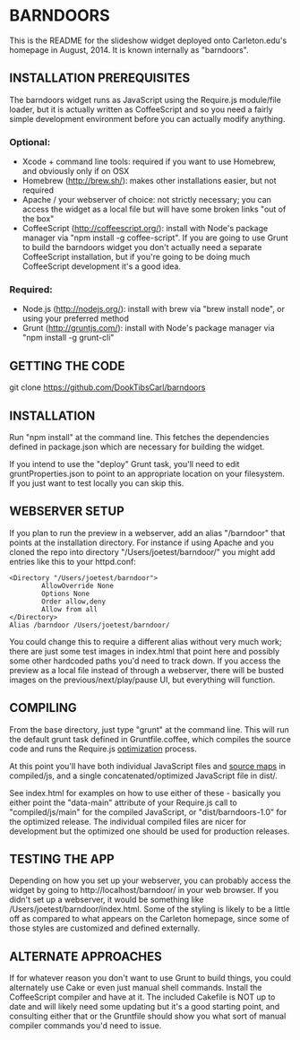# BARNDOORS
This is the README for the slideshow widget deployed onto Carleton.edu's homepage in August, 2014. It is known internally as "barndoors".

## INSTALLATION PREREQUISITES
The barndoors widget runs as JavaScript using the Require.js module/file loader, but it is actually written as CoffeeScript and so you need a fairly simple development environment before you can actually modify anything.

### Optional:
* Xcode + command line tools: required if you want to use Homebrew, and obviously only if on OSX
* Homebrew (http://brew.sh/): makes other installations easier, but not required
* Apache / your webserver of choice: not strictly necessary; you can access the widget as a local file but will have some broken links "out of the box"
* CoffeeScript (http://coffeescript.org/): install with Node's package manager via "npm install -g coffee-script". If you are going to use Grunt to build the barndoors widget you don't actually need a separate CoffeeScript installation, but if you're going to be doing much CoffeeScript development it's a good idea.

### Required:
* Node.js (http://nodejs.org/): install with brew via "brew install node", or using your preferred method 
* Grunt (http://gruntjs.com/): install with Node's package manager via "npm install -g grunt-cli"

## GETTING THE CODE
git clone https://github.com/DookTibsCarl/barndoors

## INSTALLATION
Run "npm install" at the command line. This fetches the dependencies defined in package.json which are necessary for building the widget.

If you intend to use the "deploy" Grunt task, you'll need to edit gruntProperties.json to point to an appropriate location on your filesystem. If you just want to test locally you can skip this.

## WEBSERVER SETUP
If you plan to run the preview in a webserver, add an alias "/barndoor" that points at the installation directory. For instance if using Apache and you cloned the repo into directory "/Users/joetest/barndoor/" you might add entries like this to your httpd.conf:
```
<Directory "/Users/joetest/barndoor">
        AllowOverride None
        Options None
        Order allow,deny
        Allow from all
</Directory>
Alias /barndoor /Users/joetest/barndoor/
```

You could change this to require a different alias without very much work; there are just some test images in index.html that point here and possibly some other hardcoded paths you'd need to track down. If you access the preview as a local file instead of through a webserver, there will be busted images on the previous/next/play/pause UI, but everything will function.

## COMPILING
From the base directory, just type "grunt" at the command line. This will run the default grunt task defined in Gruntfile.coffee, which compiles the source code and runs the Require.js <a href="http://requirejs.org/docs/optimization.html">optimization</a> process.

At this point you'll have both individual JavaScript files and <a href="http://coffeescript.org/#source-maps">source maps</a> in compiled/js, and a single concatenated/optimized JavaScript file in dist/.

See index.html for examples on how to use either of these - basically you either point the "data-main" attribute of your Require.js call to "compiled/js/main" for the compiled JavaScript, or "dist/barndoors-1.0" for the optimized release. The individual compiled files are nicer for development but the optimized one should be used for production releases.

## TESTING THE APP
Depending on how you set up your webserver, you can probably access the widget by going to http://localhost/barndoor/ in your web browser. If you didn't set up a webserver, it would be something like /Users/joetest/barndoor/index.html. Some of the styling is likely to be a little off as compared to what appears on the Carleton homepage, since some of those styles are customized and defined externally.

## ALTERNATE APPROACHES
If for whatever reason you don't want to use Grunt to build things, you could alternately use Cake or even just manual shell commands. Install the CoffeeScript compiler and have at it. The included Cakefile is NOT up to date and will likely need some updating but it's a good starting point, and consulting either that or the Gruntfile should show you what sort of manual compiler commands you'd need to issue. 
